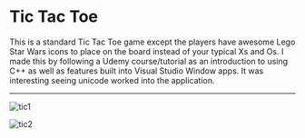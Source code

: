 # Tic Tac Toe

This is a standard Tic Tac Toe game except the players have awesome Lego Star Wars icons to place on the board instead of your 
typical Xs and Os. I made this by following a Udemy course/tutorial as an introduction to using C++ as well as features built 
into Visual Studio Window apps. It was interesting seeing unicode worked into the application.

---

![tic1](https://user-images.githubusercontent.com/33203865/36571614-36f8e122-17fd-11e8-90d4-427ad240fa2e.png)

![tic2](https://user-images.githubusercontent.com/33203865/36571622-40f5abce-17fd-11e8-9bed-f187dcde4ed9.png)
